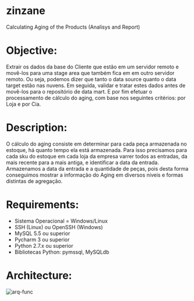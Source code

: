# zinzane
Calculating Aging of the Products (Analisys and Report)

# Objective: 
Extrair os dados da base do Cliente que estão em um servidor remoto e movê-los para uma stage area que também fica em em outro servidor remoto. Ou seja, podemos dizer que tanto o data source quanto o data target estão nas nuvens. Em seguida, validar e tratar estes dados antes de movê-los para o repositório de data mart. E por fim efetuar o processamento de cálculo do aging, com base nos seguintes critérios: por Loja e por Cia.

# Description: 
O cálculo do aging consiste em determinar para cada peça armazenada no estoque, há quanto tempo ela está armazenada. Para isso precisamos para cada sku do estoque em cada loja da empresa varrer todos as entradas, da mais recente para a mais antiga, e identificar a data da entrada. Armazenamos a data da entrada e a quantidade de peças, pois desta forma conseguimos mostrar a informação do Aging em diversos níveis e formas distintas de agregação.

# Requirements:
  * Sistema Operacional = Windows/Linux
  * SSH (Linux) ou OpenSSH (Windows)
  * MySQL 5.5 ou superior
  * Pycharm 3 ou superior
  * Python 2.7.x ou superior
  * Bibliotecas Python: pymssql, MySQLdb

# Architecture:
![arq-func](/images/architecture-functional.png)
